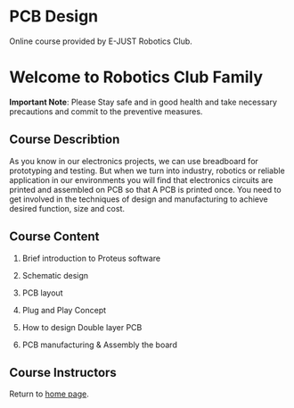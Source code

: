 # PCB Design
Online course provided by E-JUST Robotics Club.
# Welcome to Robotics Club Family
**Important Note**: Please Stay safe and in good health and take necessary precautions and commit to the preventive measures.

## Course Describtion
As you know in our electronics projects, we can use breadboard for prototyping and testing. But when we turn into industry, robotics or reliable application in our environments you will find that electronics circuits are printed and assembled on PCB so that A PCB is printed once. You need to get involved in the techniques of design and manufacturing to achieve desired function, size and cost.
## Course Content

1. Brief introduction to Proteus software

2. Schematic design

3. PCB layout

4. Plug and Play Concept 

5. How to design Double layer PCB 

6. PCB manufacturing & Assembly the board

## Course Instructors

  
Return to [home page](https://ejust-robotics-club.github.io/Ejust-Robotics-Club/).
